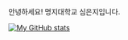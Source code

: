 안녕하세요!
명지대학교
심은지입니다.

[![My GitHub stats](https://github-readme-stats.vercel.app/api?username=eunblue)](https://github.com/eunblue/github-readme-stats)

